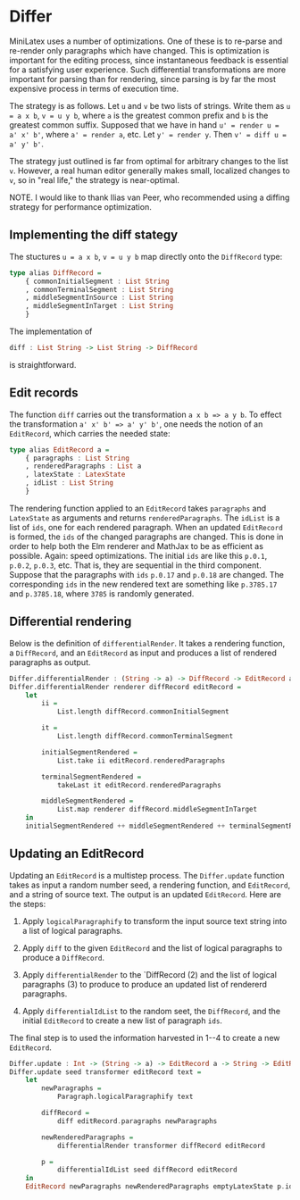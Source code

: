 # Differ

MiniLatex uses a number of optimizations. One of these
is to re-parse and re-render only paragraphs which have
changed. This is optimization is important for the editing
process, since instantaneous feedback is essential for a
satisfying user experience. Such differential transformations
are more important for parsing than for rendering, since
parsing is by far the most expensive process in terms
of execution time.

The strategy is as follows. Let `u` and `v` be two lists
of strings. Write them as `u = a x b`, `v = u y b`,
where `a` is the greatest common prefix and `b` is the
greatest common suffix. Supposed that we have in hand
`u' = render u = a' x' b'`, where `a' = render a`, etc.
Let `y' = render y`. Then `v' = diff u = a' y' b'`.

The strategy just outlined is far from optimal for arbitrary
changes to the list `v`. However, a real human editor generally
makes small, localized changes to `v`, so in "real life," the
strategy is near-optimal.

NOTE. I would like to thank Ilias van Peer, who
recommended using a diffing strategy for
performance optimization.

## Implementing the diff stategy

The stuctures `u = a x b`, `v = u y b` map directly
onto the `DiffRecord` type:

```haskell
type alias DiffRecord =
    { commonInitialSegment : List String
    , commonTerminalSegment : List String
    , middleSegmentInSource : List String
    , middleSegmentInTarget : List String
    }
```

The implementation of

```haskell
diff : List String -> List String -> DiffRecord
```

is straightforward.

## Edit records

The function `diff` carries out the transformation `a x b => a y b`.
To effect the transformation `a' x' b' => a' y' b'`, one needs the notion of an
`EditRecord`, which carries the needed state:

```haskell
type alias EditRecord a =
    { paragraphs : List String
    , renderedParagraphs : List a
    , latexState : LatexState
    , idList : List String
    }
```

The rendering function applied to an `EditRecord`
takes `paragraphs` and `LatexState` as arguments
and returns `renderedParagraphs`. The `idList`
is a list of `ids`, one for each rendered paragraph.
When an updated `EditRecord` is formed, the `ids`
of the changed paragraphs are changed. This is done
in order to help both the Elm renderer and MathJax
to be as efficient as possible. Again: speed optimizations.
The initial `ids` are like this `p.0.1`, `p.0.2`, `p.0.3`,
etc. That is, they are sequential in the third component.
Suppose that the paragraphs with `ids` `p.0.17` and `p.0.18`
are changed. The corresponding `ids` in the new rendered
text are something like `p.3785.17` and `p.3785.18`, where
`3785` is randomly generated.

## Differential rendering

Below is the definition of `differentialRender`. It takes
a rendering function, a `DiffRecord`, and an `EditRecord`
as input and produces a list of rendered paragraphs as output.

```haskell
Differ.differentialRender : (String -> a) -> DiffRecord -> EditRecord a -> List a
Differ.differentialRender renderer diffRecord editRecord =
    let
        ii =
            List.length diffRecord.commonInitialSegment

        it =
            List.length diffRecord.commonTerminalSegment

        initialSegmentRendered =
            List.take ii editRecord.renderedParagraphs

        terminalSegmentRendered =
            takeLast it editRecord.renderedParagraphs

        middleSegmentRendered =
            List.map renderer diffRecord.middleSegmentInTarget
    in
    initialSegmentRendered ++ middleSegmentRendered ++ terminalSegmentRendered
```

## Updating an EditRecord

Updating an `EditRecord` is a multistep process. The `Differ.update`
function takes as input a random number seed, a rendering function,
and `EditRecord`, and a string of source text. The output is
an updated `EditRecord`. Here are the steps:

1. Apply `logicalParagraphify` to transform the input source text
   string into a list of logical paragraphs.

2. Apply `diff` to the given `EditRecord` and the list of logical paragraphs
   to produce a `DiffRecord`.

3. Apply `differentialRender` to the `DiffRecord (2) and the list
   of logical paragraphs (3) to produce to produce an updated list
   of rendererd paragraphs.

4. Apply `differentialIdList` to the random seet, the `DiffRecord`, and
   the initial `EditRecord` to create a new list of paragraph `ids`.

The final step is to used the information harvested in 1--4 to create
a new `EditRecord`.

```haskell
Differ.update : Int -> (String -> a) -> EditRecord a -> String -> EditRecord a
Differ.update seed transformer editRecord text =
    let
        newParagraphs =
            Paragraph.logicalParagraphify text

        diffRecord =
            diff editRecord.paragraphs newParagraphs

        newRenderedParagraphs =
            differentialRender transformer diffRecord editRecord

        p =
            differentialIdList seed diffRecord editRecord
    in
    EditRecord newParagraphs newRenderedParagraphs emptyLatexState p.idList
```
